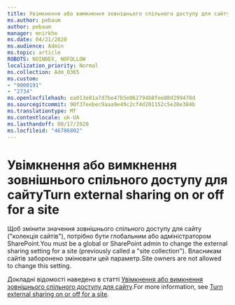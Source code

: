 ```yaml
---
title: Увімкнення або вимкнення зовнішнього спільного доступу для сайту
ms.author: pebaum
author: pebaum
manager: mnirkhe
ms.date: 04/21/2020
ms.audience: Admin
ms.topic: article
ROBOTS: NOINDEX, NOFOLLOW
localization_priority: Normal
ms.collection: Adm_O365
ms.custom:
- "9000191"
- "2734"
ms.openlocfilehash: ea013e81a7d7be47b5e062794b8fee88d299478d
ms.sourcegitcommit: 90f37eebec9aaa9e49c2cf4d201152c5e20e384b
ms.translationtype: MT
ms.contentlocale: uk-UA
ms.lasthandoff: 08/17/2020
ms.locfileid: "46786802"
---
```

# <a name="turn-external-sharing-on-or-off-for-a-site"></a><span data-ttu-id="43aa6-102">Увімкнення або вимкнення зовнішнього спільного доступу для сайту</span><span class="sxs-lookup"><span data-stu-id="43aa6-102">Turn external sharing on or off for a site</span></span>

<span data-ttu-id="43aa6-103">Щоб змінити значення зовнішнього спільного доступу для сайту ("колекція сайтів"), потрібно бути глобальним або адміністратором SharePoint.</span><span class="sxs-lookup"><span data-stu-id="43aa6-103">You must be a global or SharePoint admin to change the external sharing setting for a site (previously called a "site collection").</span></span> <span data-ttu-id="43aa6-104">Власникам сайтів заборонено змінювати цей параметр.</span><span class="sxs-lookup"><span data-stu-id="43aa6-104">Site owners are not allowed to change this setting.</span></span> 

<span data-ttu-id="43aa6-105">Докладні відомості наведено в статті [Увімкнення або вимкнення зовнішнього спільного доступу для сайту](https://docs.microsoft.com/sharepoint/change-external-sharing-site).</span><span class="sxs-lookup"><span data-stu-id="43aa6-105">For more information, see [Turn external sharing on or off for a site](https://docs.microsoft.com/sharepoint/change-external-sharing-site).</span></span>
